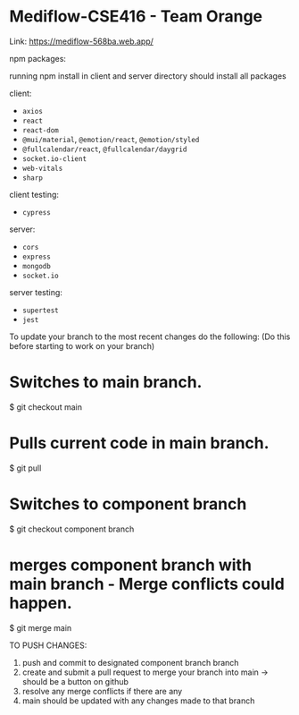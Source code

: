# Mediflow-CSE416 - Team Orange

Link: https://mediflow-568ba.web.app/

npm packages:

running npm install in client and server directory should install all packages

client:
- `axios`
- `react`
- `react-dom`
- `@mui/material`, `@emotion/react`, `@emotion/styled`
- `@fullcalendar/react`, `@fullcalendar/daygrid`
- `socket.io-client`
- `web-vitals`
- `sharp`

client testing:
- `cypress`

server:
- `cors`
- `express`
- `mongodb`
- `socket.io`


server testing:
- `supertest`
- `jest`

To update your branch to the most recent changes do the following:
(Do this before starting to work on your branch)

# Switches to main branch.
$ git checkout main
# Pulls current code in main branch.
$ git pull
# Switches to component branch
$ git checkout component branch
# merges component branch with main branch - Merge conflicts could happen.
$ git merge main

TO PUSH CHANGES:

1. push and commit to designated component branch branch
2. create and submit a pull request to merge your branch into main -> should be a button on github
3. resolve any merge conflicts if there are any
4. main should be updated with any changes made to that branch
